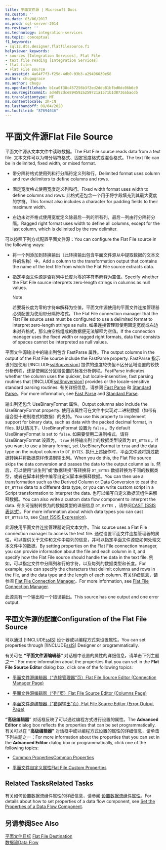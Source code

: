```yaml
---
title: 平面文件源 | Microsoft Docs
ms.custom: ''
ms.date: 03/06/2017
ms.prod: sql-server-2014
ms.reviewer: ''
ms.technology: integration-services
ms.topic: conceptual
f1_keywords:
- sql12.dts.designer.flatfilesource.f1
helpviewer_keywords:
- sources [Integration Services], Flat File
- text file reading [Integration Services]
- flat files
- Flat File source
ms.assetid: 4a64f7f3-f25d-4db0-93b3-a29496030e58
author: chugugrace
ms.author: chugu
ms.openlocfilehash: b1ca0f38c457256b3f2ed2ddb81bfbd0dc06b6c0
ms.sourcegitcommit: ad4d92dce894592a259721a1571b1d8736abacdb
ms.translationtype: MT
ms.contentlocale: zh-CN
ms.lasthandoff: 08/04/2020
ms.locfileid: "87694046"
---
```

# <a name="flat-file-source"></a><span data-ttu-id="5e6bf-102">平面文件源</span><span class="sxs-lookup"><span data-stu-id="5e6bf-102">Flat File Source</span></span>
  <span data-ttu-id="5e6bf-103">平面文件源从文本文件中读取数据。</span><span class="sxs-lookup"><span data-stu-id="5e6bf-103">The Flat File source reads data from a text file.</span></span> <span data-ttu-id="5e6bf-104">文本文件可以为带分隔符格式、固定宽度格式或混合格式。</span><span class="sxs-lookup"><span data-stu-id="5e6bf-104">The text file can be in delimited, fixed width, or mixed format.</span></span>  
  
-   <span data-ttu-id="5e6bf-105">带分隔符格式使用列和行分隔符定义列和行。</span><span class="sxs-lookup"><span data-stu-id="5e6bf-105">Delimited format uses column and row delimiters to define columns and rows.</span></span>  
  
-   <span data-ttu-id="5e6bf-106">固定宽度格式使用宽度定义列和行。</span><span class="sxs-lookup"><span data-stu-id="5e6bf-106">Fixed width format uses width to define columns and rows.</span></span> <span data-ttu-id="5e6bf-107">此格式还包含一个用于将字段填充到其最大宽度的字符。</span><span class="sxs-lookup"><span data-stu-id="5e6bf-107">This format also includes a character for padding fields to their maximum width.</span></span>  
  
-   <span data-ttu-id="5e6bf-108">右边未对齐格式使用宽度定义除最后一列的所有列，最后一列由行分隔符分隔。</span><span class="sxs-lookup"><span data-stu-id="5e6bf-108">Ragged right format uses width to define all columns, except for the last column, which is delimited by the row delimiter.</span></span>  
  
 <span data-ttu-id="5e6bf-109">可以按照下列方式配置平面文件源：</span><span class="sxs-lookup"><span data-stu-id="5e6bf-109">You can configure the Flat File source in the following ways:</span></span>  
  
-   <span data-ttu-id="5e6bf-110">将一个列添加到转换输出（此转换输出包含平面文件源从中提取数据的文本文件的名称）中。</span><span class="sxs-lookup"><span data-stu-id="5e6bf-110">Add a column to the transformation output that contains the name of the text file from which the Flat File source extracts data.</span></span>  
  
-   <span data-ttu-id="5e6bf-111">指定平面文件源是否将列中长度为零的字符串解释为空值。</span><span class="sxs-lookup"><span data-stu-id="5e6bf-111">Specify whether the Flat File source interprets zero-length strings in columns as null values.</span></span>  
  
    > [!NOTE]  
    >  <span data-ttu-id="5e6bf-112">若要将长度为零的字符串解释为空值，平面文件源使用的平面文件连接管理器必须配置为使用带分隔符格式。</span><span class="sxs-lookup"><span data-stu-id="5e6bf-112">The Flat File connection manager that the Flat File source uses must be configured to use a delimited format to interpret zero-length strings as nulls.</span></span> <span data-ttu-id="5e6bf-113">如果连接管理器使用固定宽度或右边未对齐格式，那么由空格组成的数据便无法解释为空值。</span><span class="sxs-lookup"><span data-stu-id="5e6bf-113">If the connection manager uses the fixed width or ragged right formats, data that consists of spaces cannot be interpreted as null values.</span></span>  
  
 <span data-ttu-id="5e6bf-114">平面文件源输出中的输出列包含 FastParse 属性。</span><span class="sxs-lookup"><span data-stu-id="5e6bf-114">The output columns in the output of the Flat File source include the FastParse property.</span></span> <span data-ttu-id="5e6bf-115">FastParse 指示该列是使用 [!INCLUDE[ssISnoversion](../../includes/ssisnoversion-md.md)] 提供的速度较快但不区分区域设置的较快分析例程，还是使用区分区域设置的标准分析例程。</span><span class="sxs-lookup"><span data-stu-id="5e6bf-115">FastParse indicates whether the column uses the quicker, but locale-insensitive, fast parsing routines that [!INCLUDE[ssISnoversion](../../includes/ssisnoversion-md.md)] provides or the locale-sensitive standard parsing routines.</span></span> <span data-ttu-id="5e6bf-116">有关详细信息，请参阅 [Fast Parse](../fast-parse.md) 和 [Standard Parse](../standard-parse.md)。</span><span class="sxs-lookup"><span data-stu-id="5e6bf-116">For more information, see [Fast Parse](../fast-parse.md) and [Standard Parse](../standard-parse.md).</span></span>  
  
 <span data-ttu-id="5e6bf-117">输出列还包含 UseBinaryFormat 属性。</span><span class="sxs-lookup"><span data-stu-id="5e6bf-117">Output columns also include the UseBinaryFormat property.</span></span> <span data-ttu-id="5e6bf-118">使用该属性可在文件中实现对二进制数据（如带有组合型十进制格式的数据）的支持。</span><span class="sxs-lookup"><span data-stu-id="5e6bf-118">You use this property to implement support for binary data, such as data with the packed decimal format, in files.</span></span> <span data-ttu-id="5e6bf-119">默认情况下，UseBinaryFormat 设置为 `false` 。</span><span class="sxs-lookup"><span data-stu-id="5e6bf-119">By default UseBinaryFormat is set to `false`.</span></span> <span data-ttu-id="5e6bf-120">如果要使用二进制格式，请将 UseBinaryFormat 设置为， `true` 并将输出列上的数据类型设置为 `DT_BYTES` 。</span><span class="sxs-lookup"><span data-stu-id="5e6bf-120">If you want to use a binary format, set UseBinaryFormat to `true` and the data type on the output column to `DT_BYTES`.</span></span> <span data-ttu-id="5e6bf-121">执行上述操作时，平面文件源将跳过数据转换并将数据原样传递到输出列。</span><span class="sxs-lookup"><span data-stu-id="5e6bf-121">When you do this, the Flat File source skips the data conversion and passes the data to the output column as is.</span></span> <span data-ttu-id="5e6bf-122">然后，可以使用“派生列”或“数据转换”等转换将 `DT_BYTES` 数据转换为不同的数据类型，或者在脚本转换中编写自定义脚本来解释数据。</span><span class="sxs-lookup"><span data-stu-id="5e6bf-122">You can then use a transformation such as the Derived Column or Data Conversion to cast the `DT_BYTES` data to a different data type, or you can write custom script in a Script transformation to interpret the data.</span></span> <span data-ttu-id="5e6bf-123">也可以编写自定义数据流组件来解释数据。</span><span class="sxs-lookup"><span data-stu-id="5e6bf-123">You can also write a custom data flow component to interpret the data.</span></span> <span data-ttu-id="5e6bf-124">有关可强制转换为的数据类型的详细信息 `DT_BYTES` ，请参阅[CAST &#40;SSIS 表达式&#41;](../expressions/cast-ssis-expression.md)。</span><span class="sxs-lookup"><span data-stu-id="5e6bf-124">For more information about which data types you can cast `DT_BYTES` to, see [Cast &#40;SSIS Expression&#41;](../expressions/cast-ssis-expression.md).</span></span>  
  
 <span data-ttu-id="5e6bf-125">此源使用平面文件连接管理器访问文本文件。</span><span class="sxs-lookup"><span data-stu-id="5e6bf-125">This source uses a Flat File connection manager to access the text file.</span></span> <span data-ttu-id="5e6bf-126">通过设置平面文件连接管理器的属性，可以提供关于文件和文件中每列的信息，并可以指定平面文件源应如何处理文本文件中的数据。</span><span class="sxs-lookup"><span data-stu-id="5e6bf-126">By setting properties on the Flat File connection manager, you can provide information about the file and each column in it, and specify how the Flat File source should handle the data in the text file.</span></span> <span data-ttu-id="5e6bf-127">例如，可以指定文件中分隔列和行的字符，以及每列的数据类型和长度。</span><span class="sxs-lookup"><span data-stu-id="5e6bf-127">For example, you can specify the characters that delimit columns and rows in the file, and the data type and the length of each column.</span></span> <span data-ttu-id="5e6bf-128">有关详细信息，请参阅 [Flat File Connection Manager](../connection-manager/file-connection-manager.md)。</span><span class="sxs-lookup"><span data-stu-id="5e6bf-128">For more information, see [Flat File Connection Manager](../connection-manager/file-connection-manager.md).</span></span>  
  
 <span data-ttu-id="5e6bf-129">此源具有一个输出和一个错误输出。</span><span class="sxs-lookup"><span data-stu-id="5e6bf-129">This source has one output and one error output.</span></span>  
  
## <a name="configuration-of-the-flat-file-source"></a><span data-ttu-id="5e6bf-130">平面文件源的配置</span><span class="sxs-lookup"><span data-stu-id="5e6bf-130">Configuration of the Flat File Source</span></span>  
 <span data-ttu-id="5e6bf-131">可以通过 [!INCLUDE[ssIS](../../includes/ssis-md.md)] 设计器或以编程方式来设置属性。</span><span class="sxs-lookup"><span data-stu-id="5e6bf-131">You can set properties through [!INCLUDE[ssIS](../../includes/ssis-md.md)] Designer or programmatically.</span></span>  
  
 <span data-ttu-id="5e6bf-132">有关可在 **“平面文件源编辑器”** 对话框中设置的属性的详细信息，请单击下列主题之一：</span><span class="sxs-lookup"><span data-stu-id="5e6bf-132">For more information about the properties that you can set in the **Flat File Source Editor** dialog box, click one of the following topics:</span></span>  
  
-   [<span data-ttu-id="5e6bf-133">平面文件源编辑器（“连接管理器”页）</span><span class="sxs-lookup"><span data-stu-id="5e6bf-133">Flat File Source Editor &#40;Connection Manager Page&#41;</span></span>](../flat-file-source-editor-connection-manager-page.md)  
  
-   [<span data-ttu-id="5e6bf-134">平面文件源编辑器（“列”页）</span><span class="sxs-lookup"><span data-stu-id="5e6bf-134">Flat File Source Editor &#40;Columns Page&#41;</span></span>](../flat-file-source-editor-columns-page.md)  
  
-   [<span data-ttu-id="5e6bf-135">平面文件源编辑器（“错误输出”页）</span><span class="sxs-lookup"><span data-stu-id="5e6bf-135">Flat File Source Editor &#40;Error Output Page&#41;</span></span>](../flat-file-source-editor-error-output-page.md)  
  
 <span data-ttu-id="5e6bf-136">**“高级编辑器”** 对话框反映了可以通过编程方式进行设置的属性。</span><span class="sxs-lookup"><span data-stu-id="5e6bf-136">The **Advanced Editor** dialog box reflects the properties that can be set programmatically.</span></span> <span data-ttu-id="5e6bf-137">有关可以在 **“高级编辑器”** 对话框中或以编程方式设置的属性的详细信息，请单击下列主题之一：</span><span class="sxs-lookup"><span data-stu-id="5e6bf-137">For more information about the properties that you can set in the **Advanced Editor** dialog box or programmatically, click one of the following topics:</span></span>  
  
-   [<span data-ttu-id="5e6bf-138">Common Properties</span><span class="sxs-lookup"><span data-stu-id="5e6bf-138">Common Properties</span></span>](../common-properties.md)  
  
-   [<span data-ttu-id="5e6bf-139">平面文件自定义属性</span><span class="sxs-lookup"><span data-stu-id="5e6bf-139">Flat File Custom Properties</span></span>](flat-file-custom-properties.md)  
  
## <a name="related-tasks"></a><span data-ttu-id="5e6bf-140">Related Tasks</span><span class="sxs-lookup"><span data-stu-id="5e6bf-140">Related Tasks</span></span>  
 <span data-ttu-id="5e6bf-141">有关如何设置数据流组件属性的详细信息，请参阅 [设置数据流组件属性](set-the-properties-of-a-data-flow-component.md)。</span><span class="sxs-lookup"><span data-stu-id="5e6bf-141">For details about how to set properties of a data flow component, see [Set the Properties of a Data Flow Component](set-the-properties-of-a-data-flow-component.md).</span></span>  
  
## <a name="see-also"></a><span data-ttu-id="5e6bf-142">另请参阅</span><span class="sxs-lookup"><span data-stu-id="5e6bf-142">See Also</span></span>  
 <span data-ttu-id="5e6bf-143">[平面文件目标](flat-file-destination.md) </span><span class="sxs-lookup"><span data-stu-id="5e6bf-143">[Flat File Destination](flat-file-destination.md) </span></span>  
 [<span data-ttu-id="5e6bf-144">数据流</span><span class="sxs-lookup"><span data-stu-id="5e6bf-144">Data Flow</span></span>](data-flow.md)  
  
  
